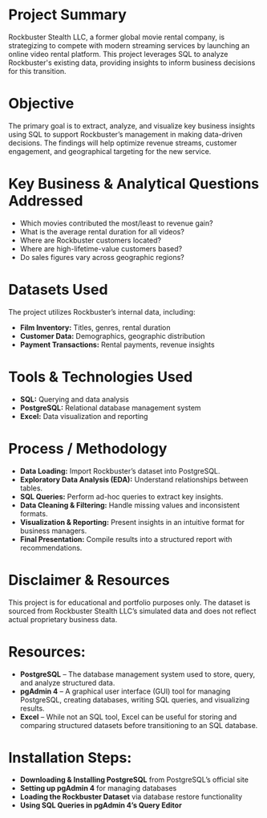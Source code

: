 # **Project Summary**
Rockbuster Stealth LLC, a former global movie rental company, is strategizing to compete with modern streaming services by launching an online video rental platform. This project leverages SQL to analyze Rockbuster's existing data, providing insights to inform business decisions for this transition.

# **Objective**
The primary goal is to extract, analyze, and visualize key business insights using SQL to support Rockbuster’s management in making data-driven decisions. The findings will help optimize revenue streams, customer engagement, and geographical targeting for the new service.

# **Key Business & Analytical Questions Addressed**
- Which movies contributed the most/least to revenue gain?
- What is the average rental duration for all videos?
- Where are Rockbuster customers located?
- Where are high-lifetime-value customers based?
- Do sales figures vary across geographic regions?

# **Datasets Used**
The project utilizes Rockbuster’s internal data, including:
- **Film Inventory:** Titles, genres, rental duration
- **Customer Data:** Demographics, geographic distribution
- **Payment Transactions:** Rental payments, revenue insights

# **Tools & Technologies Used**
- **SQL:** Querying and data analysis
- **PostgreSQL:** Relational database management system
- **Excel:** Data visualization and reporting

# **Process / Methodology**
- **Data Loading:** Import Rockbuster’s dataset into PostgreSQL.
- **Exploratory Data Analysis (EDA):** Understand relationships between tables.
- **SQL Queries:** Perform ad-hoc queries to extract key insights.
- **Data Cleaning & Filtering:** Handle missing values and inconsistent formats.
- **Visualization & Reporting:** Present insights in an intuitive format for business managers.
- **Final Presentation:** Compile results into a structured report with recommendations.

# **Disclaimer & Resources**
This project is for educational and portfolio purposes only. The dataset is sourced from Rockbuster Stealth LLC’s simulated data and does not reflect actual proprietary business data.

# **Resources:**
- **PostgreSQL** – The database management system used to store, query, and analyze structured data.
- **pgAdmin 4** – A graphical user interface (GUI) tool for managing PostgreSQL, creating databases, writing SQL queries, and visualizing results.
- **Excel** – While not an SQL tool, Excel can be useful for storing and comparing structured datasets before transitioning to an SQL database.

# **Installation Steps:**
- **Downloading & Installing PostgreSQL** from PostgreSQL’s official site
- **Setting up pgAdmin 4** for managing databases
- **Loading the Rockbuster Dataset** via database restore functionality
- **Using SQL Queries in pgAdmin 4’s Query Editor**
